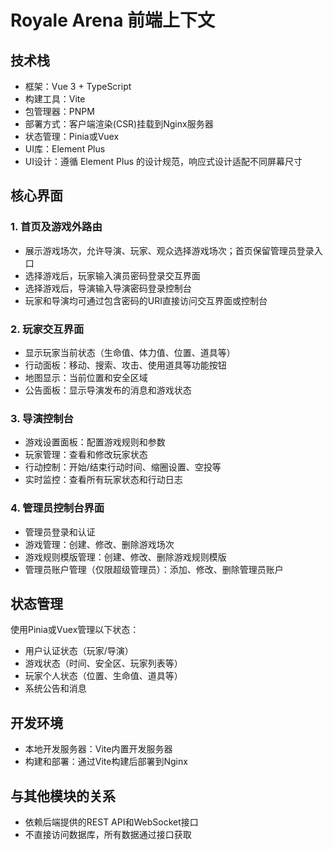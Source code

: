 # Royale Arena 前端上下文

## 技术栈

- 框架：Vue 3 + TypeScript
- 构建工具：Vite
- 包管理器：PNPM
- 部署方式：客户端渲染(CSR)挂载到Nginx服务器
- 状态管理：Pinia或Vuex
- UI库：Element Plus
- UI设计：遵循 Element Plus 的设计规范，响应式设计适配不同屏幕尺寸

## 核心界面

### 1. 首页及游戏外路由
- 展示游戏场次，允许导演、玩家、观众选择游戏场次；首页保留管理员登录入口
- 选择游戏后，玩家输入演员密码登录交互界面
- 选择游戏后，导演输入导演密码登录控制台
- 玩家和导演均可通过包含密码的URI直接访问交互界面或控制台

### 2. 玩家交互界面
- 显示玩家当前状态（生命值、体力值、位置、道具等）
- 行动面板：移动、搜索、攻击、使用道具等功能按钮
- 地图显示：当前位置和安全区域
- 公告面板：显示导演发布的消息和游戏状态

### 3. 导演控制台
- 游戏设置面板：配置游戏规则和参数
- 玩家管理：查看和修改玩家状态
- 行动控制：开始/结束行动时间、缩圈设置、空投等
- 实时监控：查看所有玩家状态和行动日志

### 4. 管理员控制台界面
- 管理员登录和认证
- 游戏管理：创建、修改、删除游戏场次
- 游戏规则模版管理：创建、修改、删除游戏规则模版
- 管理员账户管理（仅限超级管理员）：添加、修改、删除管理员账户

## 状态管理

使用Pinia或Vuex管理以下状态：
- 用户认证状态（玩家/导演）
- 游戏状态（时间、安全区、玩家列表等）
- 玩家个人状态（位置、生命值、道具等）
- 系统公告和消息

## 开发环境

- 本地开发服务器：Vite内置开发服务器
- 构建和部署：通过Vite构建后部署到Nginx

## 与其他模块的关系

- 依赖后端提供的REST API和WebSocket接口
- 不直接访问数据库，所有数据通过接口获取